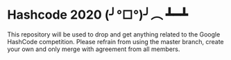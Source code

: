 # Hashcode 2020 (╯°□°)╯︵ ┻━┻

This repository will be used to drop and get anything related to the Google HashCode competition. Please refrain from using the master branch, create your own and only merge with agreement from all members.
